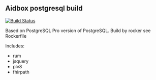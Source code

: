 ## Aidbox postgresql build

[![Build Status](https://travis-ci.org/Aidbox/aidboxdb.svg?branch=master)](https://travis-ci.org/Aidbox/aidboxdb)

Based on PostgreSQL Pro version of PostgreSQL.
Build by rocker see Rockerfile



Includes:

* rum
* jsquery
* plv8
* fhirpath
